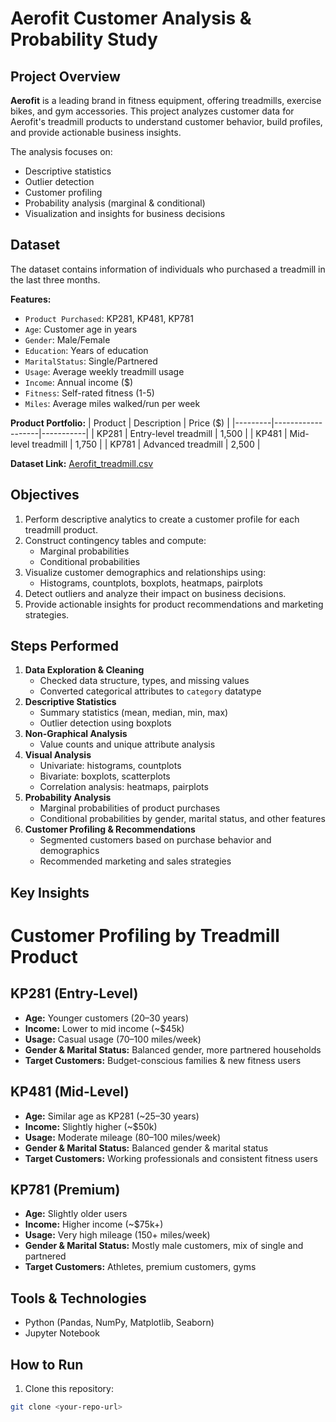 # Aerofit Customer Analysis & Probability Study

## Project Overview
**Aerofit** is a leading brand in fitness equipment, offering treadmills, exercise bikes, and gym accessories. This project analyzes customer data for Aerofit's treadmill products to understand customer behavior, build profiles, and provide actionable business insights.  

The analysis focuses on:
- Descriptive statistics
- Outlier detection
- Customer profiling
- Probability analysis (marginal & conditional)
- Visualization and insights for business decisions

## Dataset
The dataset contains information of individuals who purchased a treadmill in the last three months.

**Features:**
- `Product Purchased`: KP281, KP481, KP781
- `Age`: Customer age in years
- `Gender`: Male/Female
- `Education`: Years of education
- `MaritalStatus`: Single/Partnered
- `Usage`: Average weekly treadmill usage
- `Income`: Annual income ($)
- `Fitness`: Self-rated fitness (1-5)
- `Miles`: Average miles walked/run per week

**Product Portfolio:**
| Product | Description          | Price ($) |
|---------|-------------------|-----------|
| KP281   | Entry-level treadmill | 1,500     |
| KP481   | Mid-level treadmill   | 1,750     |
| KP781   | Advanced treadmill    | 2,500     |

**Dataset Link:** [Aerofit_treadmill.csv](https://drive.google.com/file/d/1NBk1TFkK4NeKdodR2DxIdBp2Mk1mh4AS/view?usp=drive_link)

## Objectives
1. Perform descriptive analytics to create a customer profile for each treadmill product.
2. Construct contingency tables and compute:
   - Marginal probabilities
   - Conditional probabilities
3. Visualize customer demographics and relationships using:
   - Histograms, countplots, boxplots, heatmaps, pairplots
4. Detect outliers and analyze their impact on business decisions.
5. Provide actionable insights for product recommendations and marketing strategies.

## Steps Performed
1. **Data Exploration & Cleaning**
   - Checked data structure, types, and missing values
   - Converted categorical attributes to `category` datatype
2. **Descriptive Statistics**
   - Summary statistics (mean, median, min, max)
   - Outlier detection using boxplots
3. **Non-Graphical Analysis**
   - Value counts and unique attribute analysis
4. **Visual Analysis**
   - Univariate: histograms, countplots
   - Bivariate: boxplots, scatterplots
   - Correlation analysis: heatmaps, pairplots
5. **Probability Analysis**
   - Marginal probabilities of product purchases
   - Conditional probabilities by gender, marital status, and other features
6. **Customer Profiling & Recommendations**
   - Segmented customers based on purchase behavior and demographics
   - Recommended marketing and sales strategies

## Key Insights
# Customer Profiling by Treadmill Product

## KP281 (Entry-Level)
- **Age:** Younger customers (20–30 years)  
- **Income:** Lower to mid income (~$45k)  
- **Usage:** Casual usage (70–100 miles/week)  
- **Gender & Marital Status:** Balanced gender, more partnered households  
- **Target Customers:** Budget-conscious families & new fitness users  

## KP481 (Mid-Level)
- **Age:** Similar age as KP281 (~25–30 years)  
- **Income:** Slightly higher (~$50k)  
- **Usage:** Moderate mileage (80–100 miles/week)  
- **Gender & Marital Status:** Balanced gender & marital status  
- **Target Customers:** Working professionals and consistent fitness users  

## KP781 (Premium)
- **Age:** Slightly older users  
- **Income:** Higher income (~$75k+)  
- **Usage:** Very high mileage (150+ miles/week)  
- **Gender & Marital Status:** Mostly male customers, mix of single and partnered  
- **Target Customers:** Athletes, premium customers, gyms  

## Tools & Technologies
- Python (Pandas, NumPy, Matplotlib, Seaborn)
- Jupyter Notebook

## How to Run
1. Clone this repository:
```bash
git clone <your-repo-url>
